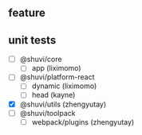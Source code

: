 ## feature

## unit tests

- [ ] @shuvi/core
  - [ ] app (liximomo)
- [ ] @shuvi/platform-react
  - [ ] dynamic (liximomo)
  - [ ] head (kayne)
- [x] @shuvi/utils (zhengyutay)
- [ ] @shuvi/toolpack
  - [ ] webpack/plugins (zhengyutay)

